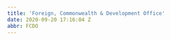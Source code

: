 ```yaml
---
title: 'Foreign, Commonwealth & Development Office'
date: 2020-09-20 17:16:04 Z
abbr: FCDO
---
```


